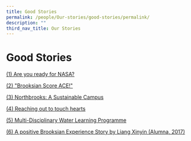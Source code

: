 ```yaml
---
title: Good Stories
permalink: /people/Our-stories/good-stories/permalink/
description: ""
third_nav_title: Our Stories
---
```

Good Stories
============

[(1) Are you ready for NASA?](/Are-you-ready-for-NASA/permalink/)

[(2) "Brooksian Score ACE!"](/Brooksians-Score-ACE/permalink/)

[(3) Northbrooks: A Sustainable Campus](/Northbrooks-A-Sustainable-Campus/permalink/)

[(4) Reaching out to touch hearts](/Reaching-Out-to-Touch-Hearts/permalink/)

[(5) Multi-Disciplinary Water Learning Programme](/Multi-disciplinary-Water-Learning-Programme/permalink/)

[(6) A positive Brooksian Experience Story by Liang Xinyin (Alumna, 2017)](/A-Positive-Brooksian-Experience-Story-by-Liang-Xinyin-Alumna-2017/permalink/)

